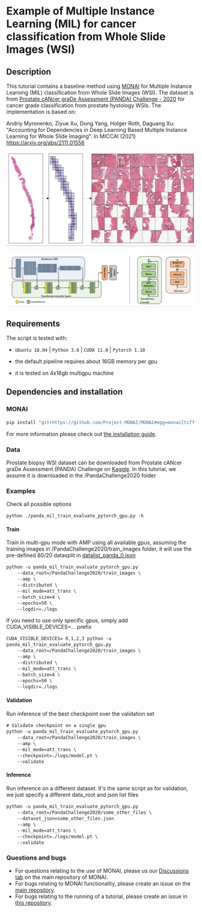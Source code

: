 # Example of Multiple Instance Learning (MIL) for cancer classification from Whole Slide Images (WSI)

## Description

This tutorial contains a baseline method using [MONAI](https://monai.io) for Multiple Instance Learning (MIL) classification from Whole Slide Images (WSI).
The dataset is from  [Prostate cANcer graDe Assessment (PANDA) Challenge - 2020](https://www.kaggle.com/c/prostate-cancer-grade-assessment/) for cancer grade classification from prostate hystology WSIs.
The implementation is based on:

Andriy Myronenko, Ziyue Xu, Dong Yang, Holger Roth, Daguang Xu: "Accounting for Dependencies in Deep Learning Based Multiple Instance Learning for Whole Slide Imaging". In MICCAI (2021) https://arxiv.org/abs/2111.01556


<p align="center">
  <img src="./mil_patches.png" alt="mil_patches">
</p>
<p align="center">
  <img src="./mil_network.png" alt="mil_network">
</p>


## Requirements

The script is tested with:

- `Ubuntu 18.04` | `Python 3.6` | `CUDA 11.0` | `Pytorch 1.10`

- the default pipeline requires about 16GB memory per gpu

- it is tested on 4x16gb multigpu machine

## Dependencies and installation

### MONAI

```bash
pip install "git+https://github.com/Project-MONAI/MONAI#egg=monai[tifffile,imagecodecs]"
```
For more information please check out [the installation guide](https://docs.monai.io/en/latest/installation.html).


### Data

Prostate biopsy WSI dataset can be downloaded from Prostate cANcer graDe Assessment (PANDA) Challenge on [Kaggle](https://www.kaggle.com/c/prostate-cancer-grade-assessment/data).
In this tutorial, we assume it is downloaded in the /PandaChallenge2020 folder

### Examples
Check all possible options
```
python ./panda_mil_train_evaluate_pytorch_gpu.py -h
```

#### Train

Train in multi-gpu mode with AMP using all available gpus,
assuming the training images in /PandaChallenge2020/train_images folder,
it will use the pre-defined 80/20 datasplit in [datalist_panda_0.json ](./datalist_panda_0.json)
```
python -u panda_mil_train_evaluate_pytorch_gpu.py
    --data_root=/PandaChallenge2020/train_images \
    --amp \
    --distributed \
    --mil_mode=att_trans \
    --batch_size=4 \
    --epochs=50 \
    --logdir=./logs
```

If you need to use only specific gpus, simply add CUDA_VISIBLE_DEVICES=... prefix
```
CUDA_VISIBLE_DEVICES= 0,1,2,3 python -u panda_mil_train_evaluate_pytorch_gpu.py
    --data_root=/PandaChallenge2020/train_images \
    --amp \
    --distributed \
    --mil_mode=att_trans \
    --batch_size=4 \
    --epochs=50 \
    --logdir=./logs
```


#### Validation
Run inference of the best checkpoint over the validation set
```
# Validate checkpoint on a single gpu
python -u panda_mil_train_evaluate_pytorch_gpu.py
    --data_root=/PandaChallenge2020/train_images \
    --amp \
    --mil_mode=att_trans \
    --checkpoint=./logs/model.pt \
    --validate
```

#### Inference
Run inference on a different dataset. It's the same script as for validation,
we just specify a different data_root and json list files
```
python -u panda_mil_train_evaluate_pytorch_gpu.py
    --data_root=/PandaChallenge2020/some_other_files \
    --dataset_json=some_other_files.json
    --amp \
    --mil_mode=att_trans \
    --checkpoint=./logs/model.pt \
    --validate
```


### Questions and bugs

- For questions relating to the use of MONAI, please us our [Discussions tab](https://github.com/Project-MONAI/MONAI/discussions) on the main repository of MONAI.
- For bugs relating to MONAI functionality, please create an issue on the [main repository](https://github.com/Project-MONAI/MONAI/issues).
- For bugs relating to the running of a tutorial, please create an issue in [this repository](https://github.com/Project-MONAI/Tutorials/issues).
